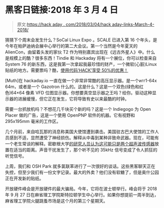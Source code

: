 # 黑客日链接:2018 年 3 月 4 日

> 原文:[https://hack aday . com/2018/03/04/hack aday-links-March-4-2018/](https://hackaday.com/2018/03/04/hackaday-links-march-4-2018/)

猜猜下个周末会发生什么？SoCal Linux Expo 。SCALE 已进入第 16 个年头，是今年在帕萨迪纳会展中心举行的第二大会议。第一个当然是今年夏天的 AlienCon，由留着头发的家伙 T2 作为特别嘉宾出现在《远古外星人》中。什么是规模上的酷？很多东西！Tindie 和 Hackaday 将有一个展位，你可以检查来自 System 76 的新东西，这是我第一次拿起我最珍惜的财产，一个微软(心脏)Linux 贴纸的地方。需要票吗？酷，[使用代码‘HACK’享受 50%的优惠！](https://register.socallinuxexpo.org/reg6/)

[Muth]在 hackaday.io 一直在做一个非常非常酷的高压显示器。是一个игг1-64x 64m，或者是一个 Gazotron 什么的。这是什么？这是一个双色(绿色和红色)64×64 像素 VFD 位图显示器。你想要真空显示器之王吗？给你。驱动这种显示器的进展缓慢，但它正在发生，它将导致有史以来最酷的时钟。

需要一台抓放机吗？不想花几千块买个新的吗？这是一个 Indiegogo 为 Open Placer 做的广告，这是一个使用 OpenPNP 软件的机器。它有视野和 295x195mm 毫米的工作区。

几个月前，来自哈瓦那的消息称美国大使馆遭到袭击。美国驻古巴大使馆的工作人员感到不适，显然遭受了神经损伤。解释从中毒到某种非致命武器。现在，可能有一个老生常谈的解释。密歇根大学[的研究人员认为这可能只是两个超声波传感器](https://www.thedailybeast.com/did-these-computer-scientists-solve-the-cuban-sonic-attack)放置在适当的距离。声音干扰发生了，那个听不见的 35kHz 信号变成了令人抓狂的听觉信号。

上周，我们和 OSH Park 就多氯联苯进行了一次很好的谈话。这些黑客聊天正在失控，但至少我们有一份文字记录。最大的外卖？他们没有软糖了，但是奥什公园正在开发新的贴纸。

开放硬件峰会是开放硬件的最大骗局。今年，它将在波士顿举行。峰会将于 2018 年 9 月 27 日在麻省理工学院斯特拉顿学生中心举行。如果你想提前一周半到达，麻省理工学院火腿跳蚤市场是这个月的第三个星期天。